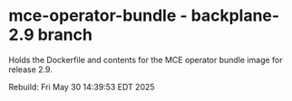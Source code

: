 # mce-operator-bundle - backplane-2.9 branch

Holds the Dockerfile and contents for the MCE operator bundle image for release 2.9.

Rebuild: Fri May 30 14:39:53 EDT 2025
